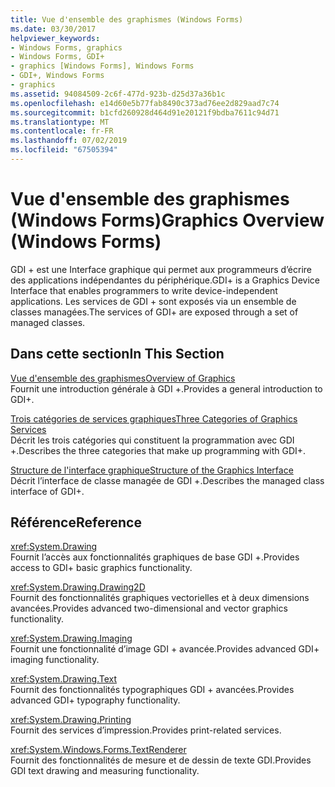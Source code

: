 ```yaml
---
title: Vue d'ensemble des graphismes (Windows Forms)
ms.date: 03/30/2017
helpviewer_keywords:
- Windows Forms, graphics
- Windows Forms, GDI+
- graphics [Windows Forms], Windows Forms
- GDI+, Windows Forms
- graphics
ms.assetid: 94084509-2c6f-477d-923b-d25d37a36b1c
ms.openlocfilehash: e14d60e5b77fab8490c373ad76ee2d829aad7c74
ms.sourcegitcommit: b1cfd260928d464d91e20121f9bdba7611c94d71
ms.translationtype: MT
ms.contentlocale: fr-FR
ms.lasthandoff: 07/02/2019
ms.locfileid: "67505394"
---
```

# <a name="graphics-overview-windows-forms"></a><span data-ttu-id="58828-102">Vue d'ensemble des graphismes (Windows Forms)</span><span class="sxs-lookup"><span data-stu-id="58828-102">Graphics Overview (Windows Forms)</span></span>
<span data-ttu-id="58828-103">GDI + est une Interface graphique qui permet aux programmeurs d’écrire des applications indépendantes du périphérique.</span><span class="sxs-lookup"><span data-stu-id="58828-103">GDI+ is a Graphics Device Interface that enables programmers to write device-independent applications.</span></span> <span data-ttu-id="58828-104">Les services de GDI + sont exposés via un ensemble de classes managées.</span><span class="sxs-lookup"><span data-stu-id="58828-104">The services of GDI+ are exposed through a set of managed classes.</span></span>  
  
## <a name="in-this-section"></a><span data-ttu-id="58828-105">Dans cette section</span><span class="sxs-lookup"><span data-stu-id="58828-105">In This Section</span></span>  
 [<span data-ttu-id="58828-106">Vue d'ensemble des graphismes</span><span class="sxs-lookup"><span data-stu-id="58828-106">Overview of Graphics</span></span>](overview-of-graphics.md)  
 <span data-ttu-id="58828-107">Fournit une introduction générale à GDI +.</span><span class="sxs-lookup"><span data-stu-id="58828-107">Provides a general introduction to GDI+.</span></span>  
  
 [<span data-ttu-id="58828-108">Trois catégories de services graphiques</span><span class="sxs-lookup"><span data-stu-id="58828-108">Three Categories of Graphics Services</span></span>](three-categories-of-graphics-services.md)  
 <span data-ttu-id="58828-109">Décrit les trois catégories qui constituent la programmation avec GDI +.</span><span class="sxs-lookup"><span data-stu-id="58828-109">Describes the three categories that make up programming with GDI+.</span></span>  
  
 [<span data-ttu-id="58828-110">Structure de l'interface graphique</span><span class="sxs-lookup"><span data-stu-id="58828-110">Structure of the Graphics Interface</span></span>](structure-of-the-graphics-interface.md)  
 <span data-ttu-id="58828-111">Décrit l’interface de classe managée de GDI +.</span><span class="sxs-lookup"><span data-stu-id="58828-111">Describes the managed class interface of GDI+.</span></span>  
  
## <a name="reference"></a><span data-ttu-id="58828-112">Référence</span><span class="sxs-lookup"><span data-stu-id="58828-112">Reference</span></span>  
 <xref:System.Drawing>  
 <span data-ttu-id="58828-113">Fournit l’accès aux fonctionnalités graphiques de base GDI +.</span><span class="sxs-lookup"><span data-stu-id="58828-113">Provides access to GDI+ basic graphics functionality.</span></span>  
  
 <xref:System.Drawing.Drawing2D>  
 <span data-ttu-id="58828-114">Fournit des fonctionnalités graphiques vectorielles et à deux dimensions avancées.</span><span class="sxs-lookup"><span data-stu-id="58828-114">Provides advanced two-dimensional and vector graphics functionality.</span></span>  
  
 <xref:System.Drawing.Imaging>  
 <span data-ttu-id="58828-115">Fournit une fonctionnalité d’image GDI + avancée.</span><span class="sxs-lookup"><span data-stu-id="58828-115">Provides advanced GDI+ imaging functionality.</span></span>  
  
 <xref:System.Drawing.Text>  
 <span data-ttu-id="58828-116">Fournit des fonctionnalités typographiques GDI + avancées.</span><span class="sxs-lookup"><span data-stu-id="58828-116">Provides advanced GDI+ typography functionality.</span></span>  
  
 <xref:System.Drawing.Printing>  
 <span data-ttu-id="58828-117">Fournit des services d’impression.</span><span class="sxs-lookup"><span data-stu-id="58828-117">Provides print-related services.</span></span>  
  
 <xref:System.Windows.Forms.TextRenderer>  
 <span data-ttu-id="58828-118">Fournit des fonctionnalités de mesure et de dessin de texte GDI.</span><span class="sxs-lookup"><span data-stu-id="58828-118">Provides GDI text drawing and measuring functionality.</span></span>
